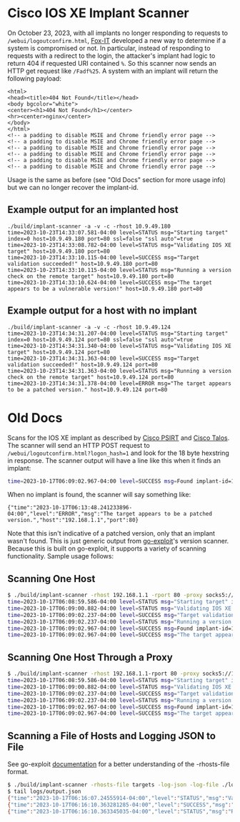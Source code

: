 # Cisco IOS XE Implant Scanner

On October 23, 2023, with all implants no longer responding to requests to `/webui/logoutconfirm.html`, [Fox-IT](https://github.com/fox-it/cisco-ios-xe-implant-detection) developed a new way to determine if a system is compromised or not. In particular, instead of responding to requests with a redirect to the login, the attacker's implant had logic to return 404 if requested URI contained `%`. So this scanner now sends an HTTP get request like `/Fadf%25`. A system with an implant will return the following payload:

```
<html>
<head><title>404 Not Found</title></head>
<body bgcolor="white">
<center><h1>404 Not Found</h1></center>
<hr><center>nginx</center>
</body>
</html>
<!-- a padding to disable MSIE and Chrome friendly error page -->
<!-- a padding to disable MSIE and Chrome friendly error page -->
<!-- a padding to disable MSIE and Chrome friendly error page -->
<!-- a padding to disable MSIE and Chrome friendly error page -->
<!-- a padding to disable MSIE and Chrome friendly error page -->
<!-- a padding to disable MSIE and Chrome friendly error page -->
```

Usage is the same as before (see "Old Docs" section for more usage info) but we can no longer recover the implant-id.

## Example output for an implanted host

```
./build/implant-scanner -a -v -c -rhost 10.9.49.180
time=2023-10-23T14:33:07.581-04:00 level=STATUS msg="Starting target" index=0 host=10.9.49.180 port=80 ssl=false "ssl auto"=true
time=2023-10-23T14:33:08.782-04:00 level=STATUS msg="Validating IOS XE target" host=10.9.49.180 port=80
time=2023-10-23T14:33:10.115-04:00 level=SUCCESS msg="Target validation succeeded!" host=10.9.49.180 port=80
time=2023-10-23T14:33:10.115-04:00 level=STATUS msg="Running a version check on the remote target" host=10.9.49.180 port=80
time=2023-10-23T14:33:10.624-04:00 level=SUCCESS msg="The target appears to be a vulnerable version!" host=10.9.49.180 port=80
```

## Example output for a host with no implant

```
./build/implant-scanner -a -v -c -rhost 10.9.49.124
time=2023-10-23T14:34:31.207-04:00 level=STATUS msg="Starting target" index=0 host=10.9.49.124 port=80 ssl=false "ssl auto"=true
time=2023-10-23T14:34:31.340-04:00 level=STATUS msg="Validating IOS XE target" host=10.9.49.124 port=80
time=2023-10-23T14:34:31.363-04:00 level=SUCCESS msg="Target validation succeeded!" host=10.9.49.124 port=80
time=2023-10-23T14:34:31.363-04:00 level=STATUS msg="Running a version check on the remote target" host=10.9.49.124 port=80
time=2023-10-23T14:34:31.378-04:00 level=ERROR msg="The target appears to be a patched version." host=10.9.49.124 port=80
```

# Old Docs

Scans for the IOS XE implant as described by [Cisco PSIRT](https://sec.cloudapps.cisco.com/security/center/content/CiscoSecurityAdvisory/cisco-sa-iosxe-webui-privesc-j22SaA4z) and [Cisco Talos](https://blog.talosintelligence.com/active-exploitation-of-cisco-ios-xe-software/). The scanner will send an HTTP POST request to `/webui/logoutconfirm.html?logon_hash=1` and look for the 18 byte hexstring in response. The scanner output will have a line like this when it finds an implant:

```sh
time=2023-10-17T06:09:02.967-04:00 level=SUCCESS msg=Found implant-id=1a80b7389ccd0a5dab rhost=192.168.1.1 rport=80 ssl=false
```

When no implant is found, the scanner will say something like:

```
{"time":"2023-10-17T06:13:48.241233896-04:00","level":"ERROR","msg":"The target appears to be a patched version.","host":"192.168.1.1","port":80}
```

Note that this isn't indicative of a patched version, only that an implant wasn't found. This is just generic output from [go-exploit](https://github.com/vulncheck-oss/go-exploit)'s version scanner. Because this is built on go-exploit, it supports a variety of scanning functionality. Sample usage follows:

## Scanning One Host

```sh
$ ./build/implant-scanner -rhost 192.168.1.1 -rport 80 -proxy socks5://127.0.0.1:9050 -a -v -c
time=2023-10-17T06:08:59.586-04:00 level=STATUS msg="Starting target" index=0 host=192.168.1.1port=80 ssl=false "ssl auto"=true
time=2023-10-17T06:09:00.882-04:00 level=STATUS msg="Validating IOS XE target" host=192.168.1.1port=80
time=2023-10-17T06:09:02.237-04:00 level=SUCCESS msg="Target validation succeeded!" host=192.168.1.1port=80
time=2023-10-17T06:09:02.237-04:00 level=STATUS msg="Running a version check on the remote target" host=192.168.1.1port=80
time=2023-10-17T06:09:02.967-04:00 level=SUCCESS msg=Found implant-id=1a80b7389ccd0a5dab rhost=192.168.1.1rport=80 ssl=false
time=2023-10-17T06:09:02.967-04:00 level=SUCCESS msg="The target appears to be a vulnerable version!" host=192.168.1.1port=80
```

## Scanning One Host Through a Proxy

```sh
$ ./build/implant-scanner -rhost 192.168.1.1-rport 80 -proxy socks5://127.0.0.1:9050 -a -v -c
time=2023-10-17T06:08:59.586-04:00 level=STATUS msg="Starting target" index=0 host=192.168.1.1port=80 ssl=false "ssl auto"=true
time=2023-10-17T06:09:00.882-04:00 level=STATUS msg="Validating IOS XE target" host=192.168.1.1port=80
time=2023-10-17T06:09:02.237-04:00 level=SUCCESS msg="Target validation succeeded!" host=192.168.1.1port=80
time=2023-10-17T06:09:02.237-04:00 level=STATUS msg="Running a version check on the remote target" host=192.168.1.1port=80
time=2023-10-17T06:09:02.967-04:00 level=SUCCESS msg=Found implant-id=1a80b7389ccd0a5dab rhost=192.168.1.1rport=80 ssl=false
time=2023-10-17T06:09:02.967-04:00 level=SUCCESS msg="The target appears to be a vulnerable version!" host=192.168.1.1port=80
```

## Scanning a File of Hosts and Logging JSON to File

See go-exploit [documentation](https://github.com/vulncheck-oss/go-exploit/blob/main/docs/scanning.md) for a better understanding of the -rhosts-file format.

```sh
$ ./build/implant-scanner -rhosts-file targets -log-json -log-file ./logs/output.json -v -c
$ tail logs/output.json
{"time":"2023-10-17T06:16:07.24555914-04:00","level":"STATUS","msg":"Validating IOS XE Implant target","host":"192.168.1.1","port":443}
{"time":"2023-10-17T06:16:10.363281285-04:00","level":"SUCCESS","msg":"Target validation succeeded!","host":"192.168.1.1","port":443}
{"time":"2023-10-17T06:16:10.363345035-04:00","level":"STATUS","msg":"Running a version check on the remote target","host":"192.168.1.1","port":443}
```
